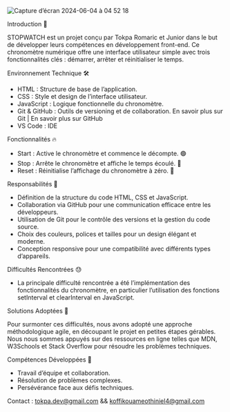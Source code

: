 
![Capture d’écran 2024-06-04 à 04 52 18](https://github.com/Tokpawood/top_chrono/assets/132857758/103058b9-60ee-4143-8576-5c7c355cd69d)


Introduction 📝

STOPWATCH est un projet conçu par Tokpa Romaric et Junior dans le but de développer leurs compétences en développement front-end. 
Ce chronomètre numérique offre une interface utilisateur simple avec trois fonctionnalités clés : démarrer, arrêter et réinitialiser le temps.

Environnement Technique 🛠️
- HTML : Structure de base de l’application.
- CSS : Style et design de l’interface utilisateur.
- JavaScript : Logique fonctionnelle du chronomètre.
- Git & GitHub : Outils de versioning et de collaboration. En savoir plus sur Git | En savoir plus sur GitHub
- VS Code : IDE
  
Fonctionnalités 🔥

- Start : Active le chronomètre et commence le décompte. 🟢
- Stop : Arrête le chronomètre et affiche le temps écoulé. 🔴
- Reset : Réinitialise l’affichage du chronomètre à zéro. 🔁
  
Responsabilités 👥

- Définition de la structure du code HTML, CSS et JavaScript.
- Collaboration via GitHub pour une communication efficace entre les développeurs.
- Utilisation de Git pour le contrôle des versions et la gestion du code source.
- Choix des couleurs, polices et tailles pour un design élégant et moderne.
- Conception responsive pour une compatibilité avec différents types d’appareils.
  
Difficultés Rencontrées 😓

* La principale difficulté rencontrée a été l’implémentation des fonctionnalités du chronomètre, en particulier l’utilisation des fonctions setInterval et clearInterval en JavaScript.

Solutions Adoptées 🧠

Pour surmonter ces difficultés, nous avons adopté une approche méthodologique agile, en découpant le projet en petites étapes gérables. 
Nous nous sommes appuyés sur des ressources en ligne telles que MDN, W3Schools et Stack Overflow pour résoudre les problèmes techniques.

Compétences Développées 💪

- Travail d’équipe et collaboration.
- Résolution de problèmes complexes.
- Persévérance face aux défis techniques.

Contact : tokpa.dev@gmail.com  &&  koffikouameothiniel4@gmail.com

